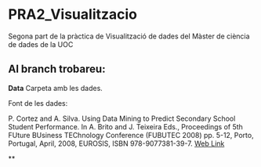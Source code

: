 # PRA2_Visualitzacio

Segona part de la pràctica de Visualització de dades del Màster de ciència de dades de la UOC

## Al branch trobareu:

**Data**
Carpeta amb les dades.

Font de les dades:

P. Cortez and A. Silva. Using Data Mining to Predict Secondary School Student Performance. In A. Brito and J. Teixeira Eds., Proceedings of 5th FUture BUsiness TEChnology Conference (FUBUTEC 2008) pp. 5-12, Porto, Portugal, April, 2008, EUROSIS, ISBN 978-9077381-39-7.
[Web Link](http://www3.dsi.uminho.pt/pcortez/student.pdf)

**

